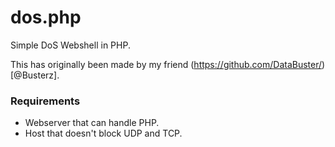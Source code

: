 # dos.php
Simple DoS Webshell in PHP.

This has originally been made by my friend (https://github.com/DataBuster/)[@Busterz].

### Requirements
* Webserver that can handle PHP.
* Host that doesn't block UDP and TCP.

